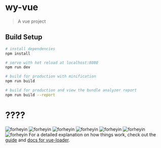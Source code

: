 # wy-vue

>A vue project

## Build Setup

``` bash
# install dependencies
npm install

# serve with hot reload at localhost:8080
npm run dev

# build for production with minification
npm run build

# build for production and view the bundle analyzer report
npm run build --report
```
# ????

![forheyin](http://ox36g1rgh.bkt.clouddn.com/2.jpg)
![forheyin](http://ox36g1rgh.bkt.clouddn.com/3.jpg)
![forheyin](http://ox36g1rgh.bkt.clouddn.com/4.jpg)
![forheyin](http://ox36g1rgh.bkt.clouddn.com/5.png)
![forheyin](http://ox36g1rgh.bkt.clouddn.com/6.png)
![forheyin](http://ox36g1rgh.bkt.clouddn.com/7.png)
![forheyin](http://ox36g1rgh.bkt.clouddn.com/8.png)
For a detailed explanation on how things work, check out the [guide](http://vuejs-templates.github.io/webpack/) and [docs for vue-loader](http://vuejs.github.io/vue-loader).
